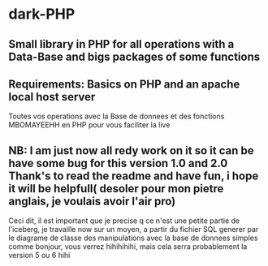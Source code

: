 # dark-PHP
Small library in PHP for all operations with a Data-Base and bigs packages of some functions
---------------------------------------------------------------------------------------------------------
Requirements: Basics on PHP and an apache local host server
--------------------------------------------------------------------------------------------------------------------
 Toutes vos operations avec la Base de donnees et des fonctions MBOMAYEEHH en PHP pour vous faciliter la live
 
 NB: I am just now all redy work on it so it can be have some bug for this version 1.0 and 2.0
 Thank's to read the readme and have fun, i hope it will be helpfull( desoler pour mon pietre anglais, je voulais avoir l'air pro)
 -----------------------------------------------------------------------------------------------------------------------------------
 
 Ceci dit, il est important que je precise q ce n'est une petite partie de l'iceberg, je travaille now sur un moyen, a partir du fichier SQL generer par le diagrame de classe des manipulations avec la base de donnees simples comme bonjour, vous verrez hihihihihi, mais cela serra probablement la version 5 ou 6 hihi

